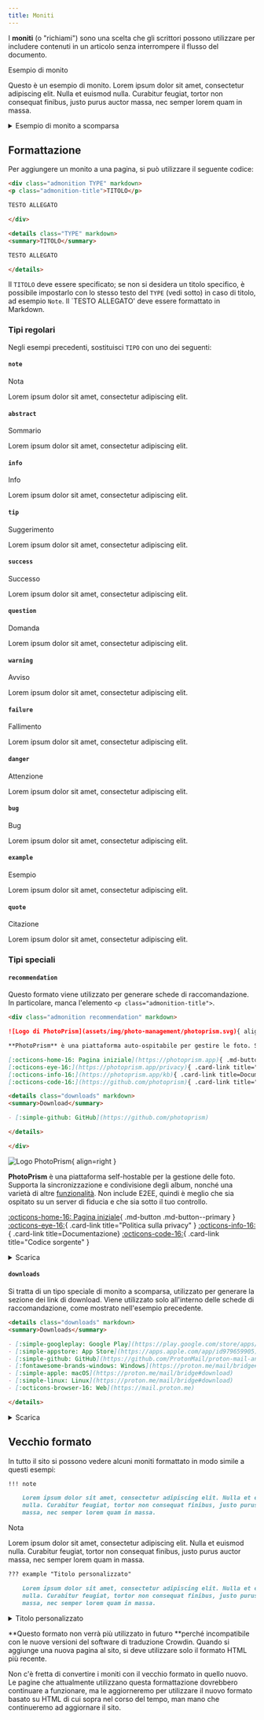 ```yaml
---
title: Moniti
---
```


I **moniti** (o "richiami") sono una scelta che gli scrittori possono utilizzare per includere contenuti in un articolo senza interrompere il flusso del documento.

<div class="admonition example" markdown>
<p class="admonition-title">Esempio di monito</p>

Questo è un esempio di monito. Lorem ipsum dolor sit amet, consectetur adipiscing elit. Nulla et euismod nulla. Curabitur feugiat, tortor non consequat finibus, justo purus auctor massa, nec semper lorem quam in massa.

</div>

<details class="example" markdown>
<summary>Esempio di monito a scomparsa</summary>

Questo è un esempio di monito a scomparsa. Lorem ipsum dolor sit amet, consectetur adipiscing elit. Nulla et euismod nulla. Curabitur feugiat, tortor non consequat finibus, justo purus auctor massa, nec semper lorem quam in massa.

</details>

## Formattazione

Per aggiungere un monito a una pagina, si può utilizzare il seguente codice:

```markdown title="Admonition"
<div class="admonition TYPE" markdown>
<p class="admonition-title">TITOLO</p>

TESTO ALLEGATO

</div>
```

```markdown title="Collapsible Admonition"
<details class="TYPE" markdown>
<summary>TITOLO</summary>

TESTO ALLEGATO

</details>
```

Il `TITOLO` deve essere specificato; se non si desidera un titolo specifico, è possibile impostarlo con lo stesso testo del `TYPE` (vedi sotto) in caso di titolo, ad esempio `Note`. Il \`TESTO ALLEGATO' deve essere formattato in Markdown.

### Tipi regolari

Negli esempi precedenti, sostituisci `TIPO` con uno dei seguenti:

#### `note`

<div class="admonition note" markdown>
<p class="admonition-title">Nota</p>

Lorem ipsum dolor sit amet, consectetur adipiscing elit.

</div>

#### `abstract`

<div class="admonition abstract" markdown>
<p class="admonition-title">Sommario</p>

Lorem ipsum dolor sit amet, consectetur adipiscing elit.

</div>

#### `info`

<div class="admonition info" markdown>
<p class="admonition-title">Info</p>

Lorem ipsum dolor sit amet, consectetur adipiscing elit.

</div>

#### `tip`

<div class="admonition tip" markdown>
<p class="admonition-title">Suggerimento</p>

Lorem ipsum dolor sit amet, consectetur adipiscing elit.

</div>

#### `success`

<div class="admonition success" markdown>
<p class="admonition-title">Successo</p>

Lorem ipsum dolor sit amet, consectetur adipiscing elit.

</div>

#### `question`

<div class="admonition question" markdown>
<p class="admonition-title">Domanda</p>

Lorem ipsum dolor sit amet, consectetur adipiscing elit.

</div>

#### `warning`

<div class="admonition warning" markdown>
<p class="admonition-title">Avviso</p>

Lorem ipsum dolor sit amet, consectetur adipiscing elit.

</div>

#### `failure`

<div class="admonition failure" markdown>
<p class="admonition-title">Fallimento</p>

Lorem ipsum dolor sit amet, consectetur adipiscing elit.

</div>

#### `danger`

<div class="admonition danger" markdown>
<p class="admonition-title">Attenzione</p>

Lorem ipsum dolor sit amet, consectetur adipiscing elit.

</div>

#### `bug`

<div class="admonition bug" markdown>
<p class="admonition-title">Bug</p>

Lorem ipsum dolor sit amet, consectetur adipiscing elit.

</div>

#### `example`

<div class="admonition example" markdown>
<p class="admonition-title">Esempio</p>

Lorem ipsum dolor sit amet, consectetur adipiscing elit.

</div>

#### `quote`

<div class="admonition quote" markdown>
<p class="admonition-title">Citazione</p>

Lorem ipsum dolor sit amet, consectetur adipiscing elit.

</div>

### Tipi speciali

#### `recommendation`

Questo formato viene utilizzato per generare schede di raccomandazione. In particolare, manca l'elemento `<p class="admonition-title">`.

```markdown title="Recommendation Card"
<div class="admonition recommendation" markdown>

![Logo di PhotoPrism](assets/img/photo-management/photoprism.svg){ align=right }

**PhotoPrism** è una piattaforma auto-ospitabile per gestire le foto. Supporta la sincronizzazione e condivisione degli album, nonché una varietà di altre [funzionalità](https://photoprism.app/features). Non include E2EE, quindi è meglio ospitarla su un server attendibile e sotto il tuo controllo.

[:octicons-home-16: Pagina iniziale](https://photoprism.app){ .md-button .md-button--primary }
[:octicons-eye-16:](https://photoprism.app/privacy){ .card-link title="Politica sulla privacy" }
[:octicons-info-16:](https://photoprism.app/kb){ .card-link title=Documentazione}
[:octicons-code-16:](https://github.com/photoprism){ .card-link title="Codice sorgente" }

<details class="downloads" markdown>
<summary>Download</summary>

- [:simple-github: GitHub](https://github.com/photoprism)

</details>

</div>
```

<div class="result" markdown>

<div class="admonition recommendation" markdown>

![Logo PhotoPrism](../assets/img/photo-management/photoprism.svg){ align=right }

**PhotoPrism** è una piattaforma self-hostable per la gestione delle foto. Supporta la sincronizzazione e condivisione degli album, nonché una varietà di altre [funzionalità](https://photoprism.app/features). Non include E2EE, quindi è meglio che sia ospitato su un server di fiducia e che sia sotto il tuo controllo.

[:octicons-home-16: Pagina iniziale](https://photoprism.app){ .md-button .md-button--primary }
[:octicons-eye-16:](https://photoprism.app/privacy){ .card-link title="Politica sulla privacy" }
[:octicons-info-16:](https://photoprism.app/kb){ .card-link title=Documentazione}
[:octicons-code-16:](https://github.com/photoprism){ .card-link title="Codice sorgente" }

<details class="downloads" markdown>
<summary>Scarica</summary>

- [:simple-github: GitHub](https://github.com/photoprism)

</details>

</div>

</div>

#### `downloads`

Si tratta di un tipo speciale di monito a scomparsa, utilizzato per generare la sezione dei link di download. Viene utilizzato solo all'interno delle schede di raccomandazione, come mostrato nell'esempio precedente.

```markdown title="Downloads Section"
<details class="downloads" markdown>
<summary>Downloads</summary>

- [:simple-googleplay: Google Play](https://play.google.com/store/apps/details?id=ch.protonmail.android)
- [:simple-appstore: App Store](https://apps.apple.com/app/id979659905)
- [:simple-github: GitHub](https://github.com/ProtonMail/proton-mail-android/releases)
- [:fontawesome-brands-windows: Windows](https://proton.me/mail/bridge#download)
- [:simple-apple: macOS](https://proton.me/mail/bridge#download)
- [:simple-linux: Linux](https://proton.me/mail/bridge#download)
- [:octicons-browser-16: Web](https://mail.proton.me)

</details>
```

<div class="result" markdown>

<details class="downloads" markdown>
<summary>Scarica</summary>

- [:simple-googleplay: Google Play](https://play.google.com/store/apps/details?id=ch.protonmail.android)
- [:simple-appstore: App Store](https://apps.apple.com/app/id979659905)
- [:simple-github: GitHub](https://github.com/ProtonMail/proton-mail-android/releases)
- [:fontawesome-brands-windows: Windows](https://proton.me/mail/bridge#download)
- [:simple-apple: macOS](https://proton.me/mail/bridge#download)
- [:simple-linux: Linux](https://proton.me/mail/bridge#download)
- [:octicons-browser-16: Web](https://mail.proton.me)

</details>

</div>

## Vecchio formato

In tutto il sito si possono vedere alcuni moniti formattato in modo simile a questi esempi:

```markdown title="Admonition"
!!! note

    Lorem ipsum dolor sit amet, consectetur adipiscing elit. Nulla et euismod
    nulla. Curabitur feugiat, tortor non consequat finibus, justo purus auctor
    massa, nec semper lorem quam in massa.
```

<div class="result" markdown>

<div class="admonition note" markdown>
<p class="admonition-title">Nota</p>

Lorem ipsum dolor sit amet, consectetur adipiscing elit. Nulla et euismod
nulla. Curabitur feugiat, tortor non consequat finibus, justo purus auctor
massa, nec semper lorem quam in massa.

</div>

</div>

```markdown title="Collapsible Admonition"
??? example "Titolo personalizzato"

    Lorem ipsum dolor sit amet, consectetur adipiscing elit. Nulla et euismod
    nulla. Curabitur feugiat, tortor non consequat finibus, justo purus auctor
    massa, nec semper lorem quam in massa.
```

<div class="result" markdown>

<details class="example" markdown>
<summary>Titolo personalizzato</summary>

Lorem ipsum dolor sit amet, consectetur adipiscing elit. Nulla et euismod
nulla. Curabitur feugiat, tortor non consequat finibus, justo purus auctor
massa, nec semper lorem quam in massa.

</details>

</div>

\*\*Questo formato non verrà più utilizzato in futuro \*\*perché incompatibile con le nuove versioni del software di traduzione Crowdin. Quando si aggiunge una nuova pagina al sito, si deve utilizzare solo il formato HTML più recente.

Non c'è fretta di convertire i moniti con il vecchio formato in quello nuovo. Le pagine che attualmente utilizzano questa formattazione dovrebbero continuare a funzionare, ma le aggiorneremo per utilizzare il nuovo formato basato su HTML di cui sopra nel corso del tempo, man mano che continueremo ad aggiornare il sito.
